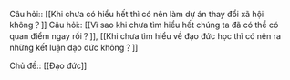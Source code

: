 Câu hỏi:: [[Khi chưa có hiểu hết thì có nên làm dự án thay đổi xã hội không？]]
Câu hỏi:: [[Vì sao khi chưa tìm hiểu hết chúng ta đã có thể có quan điểm ngay rồi？]], [[Khi chưa tìm hiểu về đạo đức học thì có nên ra những kết luận đạo đức không？]]

Chủ đề:: [[Đạo đức]] 